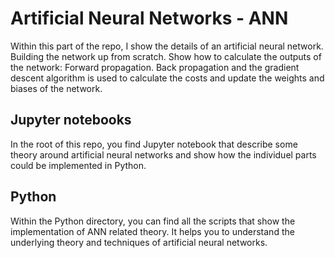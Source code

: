 # Artificial Neural Networks - ANN
Within this part of the repo, I show the details of an artificial neural network. Building the network up from scratch. Show how to calculate the outputs of the network: Forward propagation. Back propagation and the gradient descent algorithm is used to calculate the costs and update the weights and biases of the network.

## Jupyter notebooks
In the root of this repo, you find Jupyter notebook that describe some theory around artificial neural networks and show how the individuel parts could be implemented in Python.

## Python
Within the Python directory, you can find all the scripts that show the implementation of ANN related theory. It helps you to understand the underlying theory and techniques of artificial neural networks.
